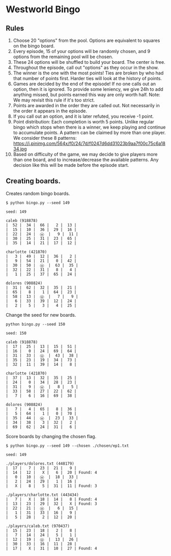 # Westworld Bingo

## Rules

1. Choose 20 "options" from the pool. Options are equivalent to squares on the bingo board.
2. Every episode, 15 of your options will be randomly chosen, and 9 options from the remaining pool will be chosen.
3. These 24 options will be shuffled to build your board. The center is free.
4. Throughout the episode, call out "options" as they occur in the show.
5. The winner is the one with the most points! Ties are broken by who had that number of points first. Harder ties will look at the history of points.
6. Games are decided by the end of the episode! If no one calls out an option, then it is ignored. To provide some leniency, we give 24h to add anything missed, but points earned this way are only worth half. Note: We may revisit this rule if it's too strict.
7. Points are awarded in the order they are called out. Not necessarily in the order it appears in the episode.
8. If you call out an option, and it is later refuted, you receive -1 point.
9. Point distribution: Each completion is worth 5 points. Unlike regular bingo which stops when there is a winner, we keep playing and continue to accumulate points. A pattern can be claimed by more than one player. We consider these 8 patterns: https://i.pinimg.com/564x/f0/24/7d/f0247d6dd31023b9aa7f00c75c6a1834.jpg
10. Based on difficulty of the game, we may decide to give players more than one board, and to increase/decrease the available patterns. Any decision like this will be made before the episode start.


## Creating boards.

Creates random bingo boards.

```
$ python bingo.py --seed 149

seed: 149

caleb (918878)
|  52 |  34 |  66 |   2 |  13 |
|  15 |  10 |  36 |  29 |  16 |
|  22 |  24 |  ⓦ  |   9 |  11 |
|  30 |  25 |  31 |  23 |  65 |
|  35 |  14 |  21 |  17 |  12 |

charlotte (421870)
|   3 |  49 |  12 |  36 |   2 |
|   9 |  54 |  21 |   0 |  42 |
|  30 |  50 |  ⓦ  |  63 |  35 |
|  32 |  22 |  31 |   8 |   4 |
|   1 |  25 |  37 |  65 |  24 |

dolores (908824)
|  31 |  62 |  32 |  35 |  21 |
|  65 |   8 |   1 |  64 |  23 |
|  58 |  13 |  ⓦ  |   7 |   9 |
|   6 |  33 |  39 |  12 |  24 |
|   2 |   5 |   3 |   4 |  25 |
```

Change the seed for new boards.

```
python bingo.py --seed 150

seed: 150

caleb (918878)
|  17 |  25 |  13 |  15 |  51 |
|  16 |   0 |  24 |  69 |  64 |
|  31 |  33 |  ⓦ  |  43 |  38 |
|  35 |  23 |  19 |  34 |  73 |
|  32 |  11 |  39 |  14 |   8 |

charlotte (421870)
|  37 |  13 |  32 |  35 |  25 |
|  24 |   0 |  34 |  28 |  23 |
|  31 |   9 |  ⓦ  |   8 |   5 |
|  33 |  58 |  27 |  22 |  62 |
|   7 |   6 |  16 |  69 |  38 |

dolores (908824)
|   7 |   4 |  65 |   8 |  36 |
|   5 |  64 |   1 |   0 |  70 |
|  35 |  44 |  ⓦ  |  23 |  33 |
|  34 |  38 |   3 |  32 |   2 |
|  69 |  62 |  24 |  31 |   6 |
```

Score boards by changing the chosen flag.

```
$ python bingo.py --seed 149 --chosen ./chosen/ep1.txt

seed: 149

./players/dolores.txt (448179)
|  17 |   7 |  23 |  21 |   9 |
|  14 |  12 |   X |   6 |  20 | Found: 4
|   0 |  10 |  ⓦ  |  18 |  33 |
|   2 |  24 |  29 |   1 |  16 |
|   X |   8 |   5 |  31 |  11 | Found: 3

./players/charlotte.txt (443434)
|   7 |   X |  18 |  14 |   8 | Found: 4
|  13 |  23 |  29 |  32 |   X | Found: 3
|  22 |  21 |  ⓦ  |   6 |  15 |
|   1 |  31 |  33 |  16 |   9 |
|   5 |  28 |   2 |  12 |  20 |

./players/caleb.txt (970437)
|  15 |  23 |  18 |   2 |   8 |
|   7 |  14 |  24 |   5 |   1 |
|  12 |  19 |  ⓦ  |  13 |  26 |
|  30 |  33 |  16 |  11 |  28 |
|  17 |   X |  31 |  10 |  27 | Found: 4
```

